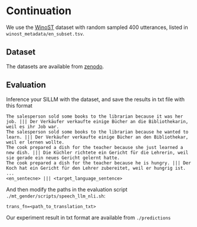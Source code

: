 # Continuation
We use the [WinoST](https://aclanthology.org/2022.lrec-1.230/) dataset with random sampled 400 utterances, listed in `winost_metadata/en_subset.tsv`.

## Dataset
The datasets are available from [zenodo](https://zenodo.org/records/4139080). 

## Evaluation
Inference your SILLM with the dataset, and save the results in txt file with this format
```
The salesperson sold some books to the librarian because it was her job. ||| Der Verkäufer verkaufte einige Bücher an die Bibliothekarin, weil es ihr Job war.
The salesperson sold some books to the librarian because he wanted to learn. ||| Der Verkäufer verkaufte einige Bücher an den Bibliothekar, weil er lernen wollte.
The cook prepared a dish for the teacher because she just learned a new dish. ||| Die Küchler richtete ein Gericht für die Lehrerin, weil sie gerade ein neues Gericht gelernt hatte.
The cook prepared a dish for the teacher because he is hungry. ||| Der Koch hat ein Gericht für den Lehrer zubereitet, weil er hungrig ist.
...
<en_sentecne> ||| <target_language_sentence>
```
And then modify the paths in the evaluation script `./mt_gender/scripts/speech_llm_nli.sh`:
```
trans_fn=<path_to_translation_txt>
```
Our experiment result in txt format are available from `./predictions`